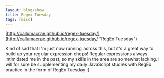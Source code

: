 ```yaml
---
layout: blog/show
title: Regex Tuesday
tags: [misc]
---
```


[http://callumacrae.github.io/regex-tuesday/](http://callumacrae.github.io/regex-tuesday/ "RegEx Tuesday")

Kind of sad that I'm just now running across this, but it's a great way to build up your regular expression chops! Regular expressions always intimidated me in the past, so my skills in the area are somewhat lacking. I will for sure be supplementing my daily JavaScript studies with RegEx practice in the form of RegEx Tuesday :)

